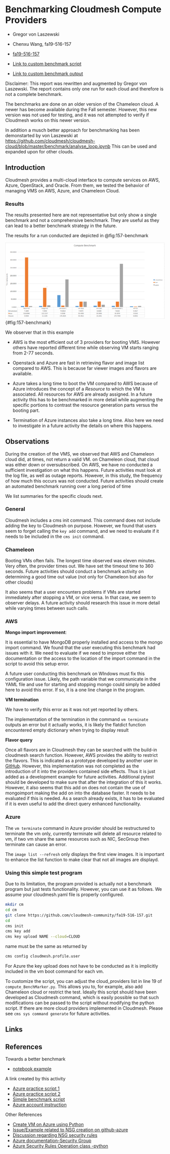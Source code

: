 # Benchmarking Cloudmesh Compute Providers

* Gregor von Laszewski
* Chenxu Wang, fa19-516-157

* [fa19-516-157](https://github.com/cloudmesh-community/fa19-516-157)
* [Link to custom benchmark script](https://github.com/cloudmesh-community/fa19-516-157/blob/master/compute_BenchMarker.py)
* [Link to custom benchmark output](https://raw.githubusercontent.com/cloudmesh-community/fa19-516-157/master/benchmarkOutput_v2.txt)

Disclaimer: This report was rewritten and augmented by Gregor von
Laszewski. The report contains only one run for each cloud and therefore
is not a complete benchmark.

The benchmarks are done on an older version of the Chameleon cloud. A newer
has become available during the Fall semester. However, this new
version was not used for testing, and it was not attempted to verify if
Cloudmesh works on this newer version.

In addition a musch better approach for benchmarking has been demonstarted by von Laszewski at 
<https://github.com/cloudmesh/cloudmesh-cloud/blob/master/benchmark/analyse_loop.ipynb>
This can be used and expanded upon for other clouds.

## Introduction

Cloudmesh provides a multi-cloud interface to compute services on AWS,
Azure, OpenStack, and Oracle. From them, we tested the behavior of
managing VMS on AWS, Azure, and Chameleon Cloud.

### Results

The results presented here are not representative but only show a single
benchmark and not a comprehensive benchmark. They are useful as they can
lead to a better benchmark strategy in the future.

The results for a run conducted are depicted in @fig:157-benchmark

![benchmark result](../images/benchmark_res.PNG){#fig:157-benchmark}

We observer that in this example

* AWS is the most efficient out of 3 providers for booting VMS. However
  others have reported different time while observing VM starts ranging
  from 2-77 seconds.

* Openstack and Azure are fast in retrieving flavor and image
  list compared to AWS. This is because far viewer images
  and flavors are available.

* Azure takes a long time to boot the VM compared to AWS because of Azure
  introduces the concept of a *Resource* to which the VM is associated.
  All resources for AWS are already assigned. In a future activity this
  has to be benchmarked in more detail while augmenting the specific
  portions to contrast the resource generation parts versus the booting
  part.
  
* Termination of Azure instances also take a long time. Also here we need
  to investigate in a future activity the details on where this happens.

## Observations

During the creation of the VMS, we observed that AWS and Chameleon cloud did, at times, not return a valid VM. on Chameleon cloud, that cloud was either
down or oversubscribed. On AWS, we have no conducted a sufficient
investigation on what this happens. Future activities must look at the
log file, as well as outage reports. However, in this study, the frequency
of how much this occurs was not conducted. Future activities should
create an automated benchmark running over a long period of time

We list summaries for the specific clouds next.

### General

Cloudmesh includes a cms init command. This command does not
include adding the key to Cloudmesh on purpose. However, we found that users seem to
forget calling the `key add` command, and we need to evaluate if it needs
to be included in the `cms init` command.
 

### Chameleon

Booting VMs often fails. The longest time observed was eleven minutes.
Very often, the provider times out. We have set the timeout time to 360 seconds. Future activities should conduct a benchmark activity on
determining a good time out value (not only for Chameleon but also for
other clouds)

It also seems that a user encounters problems if VMs are started
immediately after stopping a VM, or vice versa. In that case, we seem to
observer delays. A future activity should research this issue in more
detail while varying times between such calls.


### AWS
    
**Mongo import improvement**:
    
It is essential to have MongoDB properly installed and access to the
mongo import command. We found that the user executing this benchmark
had issues with it. We need to evaluate if we need to improve either the
documentation or the access to the location of the import command in the
script to avoid this setup error.

A future user conducting this benchmark on WIndows must fix this
configuration issue. Likely, the path variable that we
communicate in the YAML file and use for starting and stopping mongo
could simply be added here to avoid this error. If so, it is a one line change
in the program.

**VM termination**

We have to verify this error as it was not yet reported by others.
    
The implementation of the termination in the command `vm terminate`
outputs an error but it actually works, it is likely the flatdict function
encountered empty dictionary when trying to display result
 
**Flavor query**

Once all flavors are in Cloudmesh they can be searched with the build-in
cloudmesh search function. However, AWS provides the ability to restrict
the flavors. This is indicated as a prototype developed by another user
in [GitHub](https://github.com/cloudmesh/cloudmesh-cloud/blob/master/cloudmesh/compute/aws/AwsFlavors-dev.py).
However, this implementation was not completed as the introduction of it
into the providers contained side effects. Thus it is just added as a
development example for future activities. Additional pytest should be
developed to make sure that after the integration of this it works.
However, it also seems that this add on does not contain the use of
mongoimport making the add on into the database faster. It needs to be
evaluated if this is needed. As a search already exists, it has to be
evaluated if it is even useful to add the direct query enhanced
functionality.
 
### Azure
    
The `vm terminate` command in  Azure provider should be restructured to
terminate the vm only, currently terminate will delete all resource
related to vm, if two vm share the same resources such as NIC, SecGroup then
terminate can cause an error.
    
The `image list --refresh` only displays the first view images. It is
important to enhance the list function to make clear that not all images
are displayd.

### Using this simple test program

Due to its limitation, the program provided is actually not a benchmark
program but just tests functionality. However, you can use it as follows.
We assume your cloudmesh.yaml file is properly configured.

```bash
mkdir cm
cd cm
git clone https://github.com/cloudmesh-community/fa19-516-157.git
cd
cms init
cms key add
cms key upload NAME --cloud=CLOUD
```

name must be the same as returned by

```bash
cms config cloudmesh.profile.user
```

For Azure the key upload does not have to be conducted as it is
implicitly included in the vm boot command for each vm.

To customize the script, you can adjust the cloud_providers list in line
19 of `compute_BenchMarker.py`. This allows you to, for example, also
add Chameleon cloud or restrict the test. Ideally this script should
have been developed as Cloudmesh command, which is easily possible so
that such modifications can be passed to the script without modifying
the python script. If there are more cloud providers implemented in
Cloudmesh. Please see `cms sys command generate` for future activities.
    
## Links


## References

Towards a better benchmark

* [notebook example](https://github.com/cloudmesh/cloudmesh-cloud/blob/master/benchmark/analyse_loop.ipynb)

A link created by this activity

* [Azure practice script 1](https://github.com/cloudmesh-community/fa19-516-157/blob/master/project/AzurePractice/myAzurePractice.py)
* [Azure practice script 2](https://github.com/wang542/cloudmesh-cloud/blob/azure_wang542/cloudmesh/compute/azure/Provider.py)
* [Simple benchmark script](https://github.com/cloudmesh-community/fa19-516-157/blob/master/compute_BenchMarker.py)
* [Azure account instruction](https://github.com/cloudmesh-community/fa19-516-157/blob/master/azure_credentials.md)


Other References

* [Create VM on Azure using Python](https://docs.microsoft.com/en-us/azure/virtual-machines/windows/python#)
* [Issue/Example related to NSG creation on github-azure](https://github.com/MicrosoftDocs/azure-docs/issues/30555)
* [Discussion regarding NSG security rules](https://stackoverflow.com/questions/55970074/issues-with-network-security-group-deployment-using-python-networksecuritygrou)
* [Azure documentation-Security Group](https://docs.microsoft.com/en-us/azure/virtual-network/security-overview)
* [Azure Security Rules Operation class -python](https://docs.microsoft.com/en-us/python/api/azure-mgmt-network/azure.mgmt.network.v2017_03_01.operations.securityrulesoperations?view=azure-python)
